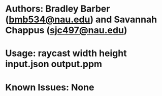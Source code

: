 # Authors: Bradley Barber (bmb534@nau.edu) and Savannah Chappus (sjc497@nau.edu)
# Usage: raycast width height input.json output.ppm
# Known Issues: None
